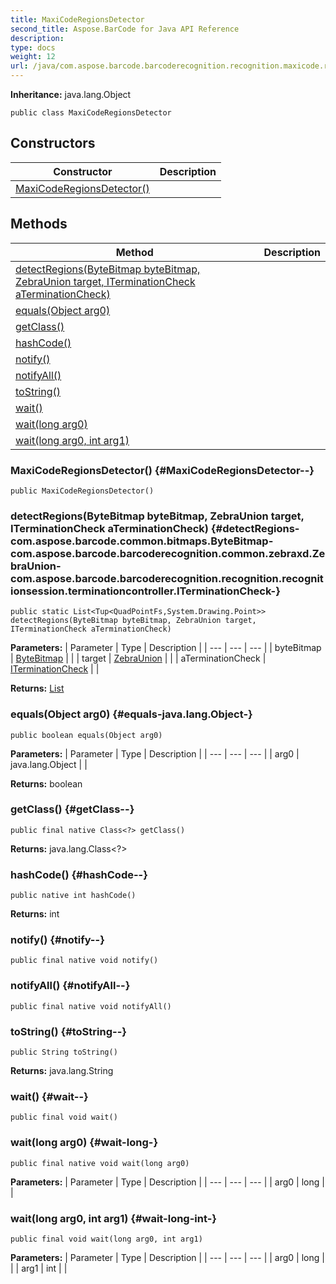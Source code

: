 ```yaml
---
title: MaxiCodeRegionsDetector
second_title: Aspose.BarCode for Java API Reference
description: 
type: docs
weight: 12
url: /java/com.aspose.barcode.barcoderecognition.recognition.maxicode.region/maxicoderegionsdetector/
---
```

**Inheritance:**
java.lang.Object
```
public class MaxiCodeRegionsDetector
```
## Constructors

| Constructor | Description |
| --- | --- |
| [MaxiCodeRegionsDetector()](#MaxiCodeRegionsDetector--) |  |
## Methods

| Method | Description |
| --- | --- |
| [detectRegions(ByteBitmap byteBitmap, ZebraUnion target, ITerminationCheck aTerminationCheck)](#detectRegions-com.aspose.barcode.common.bitmaps.ByteBitmap-com.aspose.barcode.barcoderecognition.common.zebraxd.ZebraUnion-com.aspose.barcode.barcoderecognition.recognition.recognitionsession.terminationcontroller.ITerminationCheck-) |  |
| [equals(Object arg0)](#equals-java.lang.Object-) |  |
| [getClass()](#getClass--) |  |
| [hashCode()](#hashCode--) |  |
| [notify()](#notify--) |  |
| [notifyAll()](#notifyAll--) |  |
| [toString()](#toString--) |  |
| [wait()](#wait--) |  |
| [wait(long arg0)](#wait-long-) |  |
| [wait(long arg0, int arg1)](#wait-long-int-) |  |
### MaxiCodeRegionsDetector() {#MaxiCodeRegionsDetector--}
```
public MaxiCodeRegionsDetector()
```


### detectRegions(ByteBitmap byteBitmap, ZebraUnion target, ITerminationCheck aTerminationCheck) {#detectRegions-com.aspose.barcode.common.bitmaps.ByteBitmap-com.aspose.barcode.barcoderecognition.common.zebraxd.ZebraUnion-com.aspose.barcode.barcoderecognition.recognition.recognitionsession.terminationcontroller.ITerminationCheck-}
```
public static List<Tup<QuadPointFs,System.Drawing.Point>> detectRegions(ByteBitmap byteBitmap, ZebraUnion target, ITerminationCheck aTerminationCheck)
```




**Parameters:**
| Parameter | Type | Description |
| --- | --- | --- |
| byteBitmap | [ByteBitmap](../../com.aspose.barcode.common.bitmaps/bytebitmap) |  |
| target | [ZebraUnion](../../com.aspose.barcode.barcoderecognition.common.zebraxd/zebraunion) |  |
| aTerminationCheck | [ITerminationCheck](../../com.aspose.barcode.barcoderecognition.recognition.recognitionsession.terminationcontroller/iterminationcheck) |  |

**Returns:**
[List](../../java.util/list)
### equals(Object arg0) {#equals-java.lang.Object-}
```
public boolean equals(Object arg0)
```




**Parameters:**
| Parameter | Type | Description |
| --- | --- | --- |
| arg0 | java.lang.Object |  |

**Returns:**
boolean
### getClass() {#getClass--}
```
public final native Class<?> getClass()
```




**Returns:**
java.lang.Class<?>
### hashCode() {#hashCode--}
```
public native int hashCode()
```




**Returns:**
int
### notify() {#notify--}
```
public final native void notify()
```




### notifyAll() {#notifyAll--}
```
public final native void notifyAll()
```




### toString() {#toString--}
```
public String toString()
```




**Returns:**
java.lang.String
### wait() {#wait--}
```
public final void wait()
```




### wait(long arg0) {#wait-long-}
```
public final native void wait(long arg0)
```




**Parameters:**
| Parameter | Type | Description |
| --- | --- | --- |
| arg0 | long |  |

### wait(long arg0, int arg1) {#wait-long-int-}
```
public final void wait(long arg0, int arg1)
```




**Parameters:**
| Parameter | Type | Description |
| --- | --- | --- |
| arg0 | long |  |
| arg1 | int |  |

